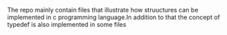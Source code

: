 The repo mainly contain files that illustrate how struuctures can be implemented in c programming language.In addition to that the concept of typedef is also implemented in some files
